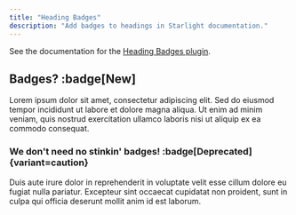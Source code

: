 ```yaml
---
title: "Heading Badges"
description: "Add badges to headings in Starlight documentation."
---
```


See the documentation for the [Heading Badges plugin](https://starlight-heading-badges.vercel.app/getting-started/).

## Badges? :badge[New]

Lorem ipsum dolor sit amet, consectetur adipiscing elit. Sed do eiusmod tempor incididunt ut labore et dolore magna aliqua. Ut enim ad minim veniam, quis nostrud exercitation ullamco laboris nisi ut aliquip ex ea commodo consequat.

### We don't need no stinkin' badges! :badge[Deprecated]{variant=caution}

Duis aute irure dolor in reprehenderit in voluptate velit esse cillum dolore eu fugiat nulla pariatur. Excepteur sint occaecat cupidatat non proident, sunt in culpa qui officia deserunt mollit anim id est laborum.
